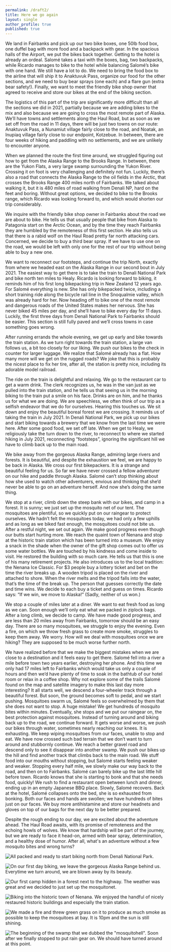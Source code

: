 ```yaml
---
permalink: /draft2/
title: Here we go again
layout: single
author_profile: true
published: true
---
```


We land in Fairbanks and pick up our two bike boxes, one 50lb food box, one duffel bag with more food and a backpack with gear. In the spacious halls of the Airport, we put the bikes back together. Getting to the hotel is already an ordeal. Salomé takes a taxi with the boxes, bag, two backpacks, while Ricardo manages to bike to the hotel while balancing Salomé’s bike with one hand. We still have a lot to do. We need to bring the food box to the airline that will ship it to Anaktuvuk Pass, organize our food for the other sections, and we need to buy bear sprays (one each) and a flare gun (extra bear safety!). Finally, we want to meet the friendly bike shop owner that agreed to receive and store our bikes at the end of the biking section.

The logistics of this part of the trip are significantly more difficult than all the sections we did in 2021, partially because we are adding bikes to the mix and also because we are going to cross the most remote part of Alaska. We’ll have towns and settlements along the Haul Road, but as soon as we set off from the road in 11 days, there will be just two towns on our route: Anaktuvuk Pass, a Nunamiut village fairly close to the road, and Noatak, an Inupiaq village fairly close to our endpoint, Kotzebue. In between, there are four weeks of hiking and paddling with no settlements, and we are unlikely to encounter anyone.

When we planned the route the first time around, we struggled figuring out how to get from the Alaska Range to the Brooks Range. In between, there are the Yukon Flats, a very large swamp surrounding the Yukon River. Crossing it on foot is very challenging and definitely not fun. Luckily, there’s also a road that connects the Alaska Range to the oil fields in the Arctic, that crosses the Brooks Range 400 miles north of Fairbanks. We talked about walking it, but it is 480 miles of road walking from Denali NP, hard on the feet and boring. Without great options, we decided to bike to the Brooks range, which Ricardo was looking forward to, and which would shorten our trip considerably.

We inquire with the friendly bike shop owner in Fairbanks about the road we are about to bike. He tells us that usually people that bike from Alaska to Patagonia start on the Arctic Ocean, and by the time they reach Fairbanks they are humbled by the remoteness of this first section. He also tells us that there is a rabid wolf on the Haul Road pretty far north attacking cars. Concerned, we decide to buy a third bear spray. If we have to use one on the road, we would be left with only one for the rest of our trip without being able to buy a new one. 

We want to reconnect our footsteps, and continue the trip North, exactly from where we headed east on the Alaska Range in our second bout in July 2021. The easiest way to get there is to take the train to Denali National Park and bike north ten miles to Healy. Ricardo is looking forward to biking, it reminds him of his first long bikepacking trip in New Zealand 12 years ago. For Salomé everything is new. She has only bikepacked twice, including a short training ride along the bicycle rail line in the Snoqualmie valley, which was already hard for her. Now heading off to bike one of the most remote and dangerous roads of the United States makes her nervous. She has never biked 45 miles per day, and she’ll have to bike every day for 11 days. Luckily, the first three days from Denali National Park to Fairbanks should be easier. This section is still fully paved and we’ll cross towns in case something goes wrong.

After running errands the whole evening, we get up early and bike towards the train station.
As we turn right towards the train station, a large van follows us, a bit too closely for our liking. We push our bikes to the check in counter for larger luggage. We realize that Salomé already has a flat. How many more will we get on the rugged roads? We joke that this is probably the nicest place to fix her tire, after all, the station is pretty nice, including its adorable model railroad. 

The ride on the train is delightful and relaxing. We go to the restaurant car to get a warm drink. The clerk recognizes us, he was in the van just as we pulled into the train station, and he tells us that seeing us in the morning biking to the train put a smile on his face. Drinks are on him, and he thanks us for what we are doing. We are speechless, we often think of our trip as a selfish endeavor that we do for ourselves. Hearing this touches us. We sit down and enjoy the beautiful boreal forest we are crossing. It reminds us of taking the train in July 2021. In Denali National Park, we pick up our bikes and start biking towards a brewery that we know from the last time we were here. After some good food, we set off late. When we get to Healy, we religiously take the turn down to the river, to reconnect to where we started hiking in July 2021, reconnecting “footsteps”, ignoring the significant hill we have to climb back up to the main road. 

We bike away from the gorgeous Alaska Range, admiring large rivers and forests. It is beautiful, and despite the exhaustion we feel, we are happy to be back in Alaska. We cross our first bikepackers. It is a strange and beautiful feeling for us. So far we have never crossed a fellow adventurer on our hike and paddle through Alaska. Salomé can’t stop thinking about how she used to watch other adventurers, envious and thinking that she’d never be able to go on an adventure herself. And now she’s doing the same thing.

We stop at a river, climb down the steep bank with our bikes, and camp in a forest. It is sunny; we just set up the mosquito net of our tent. The mosquitoes are plentiful, so we quickly put on our raingear to protect ourselves. We hadn’t felt the mosquitoes today, we had only a few uphills and as long as we biked fast enough, the mosquitoes could not bite us. After a restful night, we set out again. We make good progress even though our butts start hurting more. We reach the quaint town of Nenana and stop at the historic train station which has been turned into a museum. We enjoy a snack in the shade when the owner of the gift shop comes out to offer us some water bottles. We are touched by his kindness and come inside to visit. He restored the building with so much care. He tells us that this is one of his many retirement projects. He also introduces us to the local tradition: the Nenana Ice Classic. For $3 people buy a lottery ticket and bet on the time the river breaks up. A wooden tripod is placed on the river and attached to shore. When the river melts and the tripod falls into the water, that’s the time of the break up. The person that guesses correctly the date and time wins. We decide to each buy a ticket and guess on times. Ricardo says: “If we win, we move to Alaska!” (Sadly, neither of us won.)

We stop a couple of miles later at a diner. We want to eat fresh food as long as we can. Soon enough we’ll only eat what we packed in ziplock bags. After a long climb, we decide to camp. We have made good progress, and are less than 20 miles away from Fairbanks, tomorrow should be an easy day. There are so many mosquitoes, we struggle to enjoy the evening. Even a fire, on which we throw fresh grass to create more smoke, struggles to keep them away. We worry. How will we deal with mosquitoes once we are hiking? They are supposed to be much worse further north. 

We have realized before that we make the biggest mistakes when we are close to a destination and it feels easy to get there. Salomé fell into a river a mile before town two years earlier, destroying her phone. And this time we only had 17 miles left to Fairbanks which would take us only a couple of hours and then we’d have plenty of time to soak in the bathtub of our hotel room or relax in a coffee shop. Why not explore some of the trails Salomé found on the map and satellite imagery to make this last day more interesting? It all starts well, we descend a four-wheeler track through a beautiful forest. But soon, the ground becomes soft to pedal, and we start pushing. Mosquitoes swarm us, Salomé feels so overwhelmed by them that she does not want to stop. A huge mistake! We get hundreds of mosquito bites within minutes. Eventually, she stops and we put our raingear on, the best protection against mosquitoes. Instead of turning around and biking back up to the road, we continue forward. It gets worse and worse, we push our bikes through water, sometimes nearly reaching our knees. It is exhausting. We keep wiping mosquitoes from our faces, unable to stop and eat. We have now crossed such bad terrain that we don’t want to turn around and stubbornly continue. We reach a better gravel road and descend only to see it disappear into another swamp. We push our bikes up the hill and find another track that climbs back to the main road. We stuff food into our mouths without stopping, but Salomé starts feeling weaker and weaker. Stopping every half mile, we slowly make our way back to the road, and then on to Fairbanks. Salomé can barely bike up the last little hill before town. Ricardo knows that she is starting to bonk and that she needs food, quickly! We rush to find a restaurant open between lunch and dinner, ending up in an empty Japanese BBQ place. Slowly, Salomé recovers. Back at the hotel, Salomé collapses onto the bed, she is so exhausted from bonking. Both our faces and hands are swollen; we have hundreds of bites just on our faces. We buy more antihistamine and store our headnets and gloves on top of our bags for the next day to be better prepared.

Despite the rough ending to our day, we are excited about the adventure ahead.  The Haul Road awaits, with its promise of remoteness and the echoing howls of wolves.  We know that hardship will be part of the journey, but we are ready to face it head-on, armed with bear spray, determination, and a healthy dose of humor.  After all, what's an adventure without a few mosquito bites and wrong turns? 



![All packed and ready to start biking north from Denali National Park.]({{site.baseurl}}/assets/images/2024-05-29/ready_to_go.jpeg)

![On our first day biking, we leave the gorgeous Alaska Range behind us. Everytime we turn around, we are blown away by its beauty.]({{site.baseurl}}/assets/images/2024-05-29/alaska_range.jpeg)

![Our first camp hidden in a forest next to the highway. The weather was great and we decided to just set up the mosquitonet.]({{site.baseurl}}/assets/images/2024-05-29/camping.jpeg)

![Biking into the historic town of Nenana. We enjoyed the handful of nicely restaured historic buildings and especially the train station.]({{site.baseurl}}/assets/images/2024-05-29/nenana.jpeg)

![We made a fire and threw green grass on it to produce as much smoke as possible to keep the mosquitoes at bay. It is 10pm and the sun is still shining.]({{site.baseurl}}/assets/images/2024-05-29/smoky_fire.jpeg)

![The beginning of the swamp that we dubbed the "mosquitohell". Soon after we finally stopped to put rain gear on. We should have turned around at this point.]({{site.baseurl}}/assets/images/2024-05-29/swamp.jpeg)

